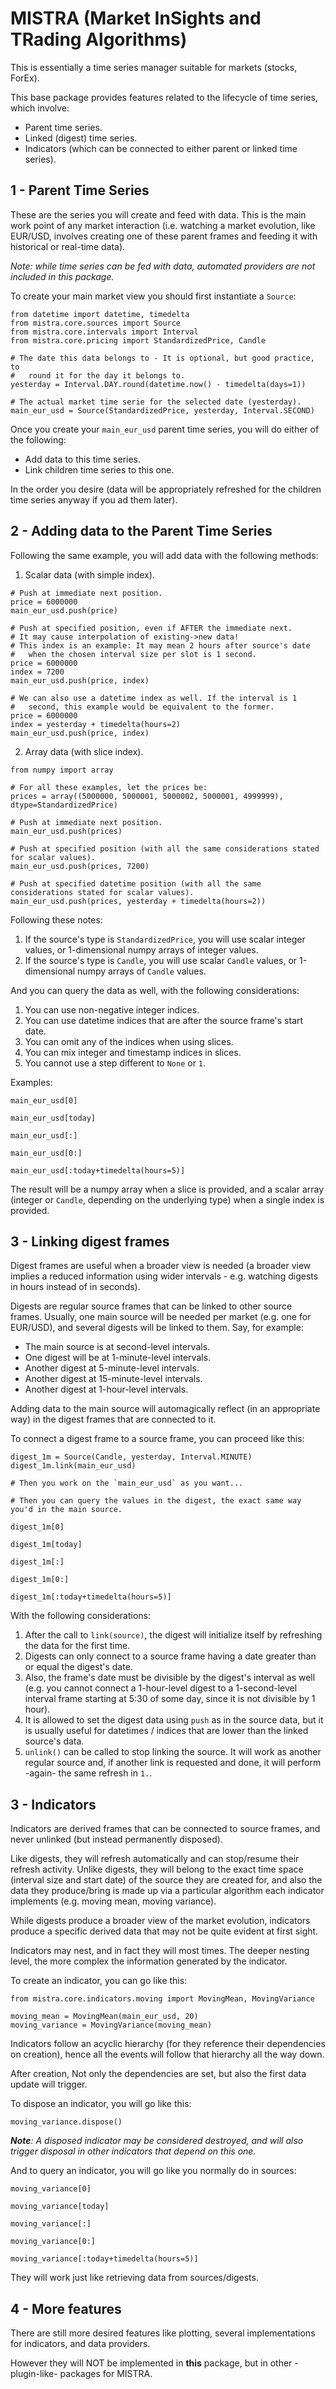 MISTRA (Market InSights and TRading Algorithms)
===============================================

This is essentially a time series manager suitable for markets (stocks, ForEx).

This base package provides features related to the lifecycle of time series, which involve:
  - Parent time series.
  - Linked (digest) time series.
  - Indicators (which can be connected to either parent or linked time series).

1 - Parent Time Series
----------------------

These are the series you will create and feed with data. This is the main work point of
any market interaction (i.e. watching a market evolution, like EUR/USD, involves creating
one of these parent frames and feeding it with historical or real-time data).

*Note: while time series can be fed with data, automated providers are not included in this package.*

To create your main market view you should first instantiate a `Source`:

```
from datetime import datetime, timedelta
from mistra.core.sources import Source
from mistra.core.intervals import Interval
from mistra.core.pricing import StandardizedPrice, Candle

# The date this data belongs to - It is optional, but good practice, to
#   round it for the day it belongs to.
yesterday = Interval.DAY.round(datetime.now() - timedelta(days=1))

# The actual market time serie for the selected date (yesterday).
main_eur_usd = Source(StandardizedPrice, yesterday, Interval.SECOND)
```

Once you create your `main_eur_usd` parent time series, you will do either of the following:

  - Add data to this time series.
  - Link children time series to this one.

In the order you desire (data will be appropriately refreshed for the children time series anyway if you ad them later).

2 - Adding data to the Parent Time Series
-----------------------------------------

Following the same example, you will add data with the following methods:

1. Scalar data (with simple index).

```
# Push at immediate next position.
price = 6000000
main_eur_usd.push(price)

# Push at specified position, even if AFTER the immediate next.
# It may cause interpolation of existing->new data!
# This index is an example: It may mean 2 hours after source's date
#   when the chosen interval size per slot is 1 second.
price = 6000000
index = 7200
main_eur_usd.push(price, index)

# We can also use a datetime index as well. If the interval is 1
#   second, this example would be equivalent to the former.
price = 6000000
index = yesterday + timedelta(hours=2)
main_eur_usd.push(price, index)
```

2. Array data (with slice index).

```
from numpy import array

# For all these examples, let the prices be:
prices = array((5000000, 5000001, 5000002, 5000001, 4999999), dtype=StandardizedPrice)

# Push at immediate next position.
main_eur_usd.push(prices)

# Push at specified position (with all the same considerations stated for scalar values).
main_eur_usd.push(prices, 7200)

# Push at specified datetime position (with all the same considerations stated for scalar values).
main_eur_usd.push(prices, yesterday + timedelta(hours=2))
```

Following these notes:

1. If the source's type is `StandardizedPrice`, you will use scalar integer values, or
   1-dimensional numpy arrays of integer values.
2. If the source's type is `Candle`, you will use scalar `Candle` values, or 1-dimensional
   numpy arrays of `Candle` values.

And you can query the data as well, with the following considerations:

1. You can use non-negative integer indices.
2. You can use datetime indices that are after the source frame's start date.
3. You can omit any of the indices when using slices.
4. You can mix integer and timestamp indices in slices.
5. You cannot use a step different to `None` or `1`.

Examples:

```
main_eur_usd[0]

main_eur_usd[today]

main_eur_usd[:]

main_eur_usd[0:]

main_eur_usd[:today+timedelta(hours=5)]
```

The result will be a numpy array when a slice is provided, and a scalar array (integer or
  `Candle`, depending on the underlying type) when a single index is provided.

3 - Linking digest frames
-------------------------

Digest frames are useful when a broader view is needed (a broader view implies a reduced
information using wider intervals - e.g. watching digests in hours instead of in seconds).

Digests are regular source frames that can be linked to other source frames. Usually, one
main source will be needed per market (e.g. one for EUR/USD), and several digests will be
linked to them. Say, for example:

  - The main source is at second-level intervals.
  - One digest will be at 1-minute-level intervals.
  - Another digest at 5-minute-level intervals.
  - Another digest at 15-minute-level intervals.
  - Another digest at 1-hour-level intervals.

Adding data to the main source will automagically reflect (in an appropriate way) in the
digest frames that are connected to it.

To connect a digest frame to a source frame, you can proceed like this:

```
digest_1m = Source(Candle, yesterday, Interval.MINUTE)
digest_1m.link(main_eur_usd)

# Then you work on the `main_eur_usd` as you want...

# Then you can query the values in the digest, the exact same way you'd in the main source.

digest_1m[0]

digest_1m[today]

digest_1m[:]

digest_1m[0:]

digest_1m[:today+timedelta(hours=5)]
```

With the following considerations:

1. After the call to `link(source)`, the digest will initialize itself by refreshing the data for the first time.
2. Digests can only connect to a source frame having a date greater than or equal the digest's date.
3. Also, the frame's date must be divisible by the digest's interval as well (e.g. you cannot connect a
   1-hour-level digest to a 1-second-level interval frame starting at 5:30 of some day, since it is not
   divisible by 1 hour).
4. It is allowed to set the digest data using `push` as in the source data, but it is usually useful for datetimes
   / indices that are lower than the linked source's data.
5. `unlink()` can be called to stop linking the source. It will work as another regular source and, if another link
   is requested and done, it will perform -again- the same refresh in `1.`.

3 - Indicators
--------------

Indicators are derived frames that can be connected to source frames, and never unlinked (but instead permanently
disposed).

Like digests, they will refresh automatically and can stop/resume their refresh activity. Unlike digests, they will
belong to the exact time space (interval size and start date) of the source they are created for, and also the data
they produce/bring is made up via a particular algorithm each indicator implements (e.g. moving mean, moving
variance).

While digests produce a broader view of the market evolution, indicators produce a specific derived data that may
not be quite evident at first sight.

Indicators may nest, and in fact they will most times. The deeper nesting level, the more complex the information
generated by the indicator.

To create an indicator, you can go like this:

```
from mistra.core.indicators.moving import MovingMean, MovingVariance

moving_mean = MovingMean(main_eur_usd, 20)
moving_variance = MovingVariance(moving_mean)
```

Indicators follow an acyclic hierarchy (for they reference their dependencies on creation), hence all the events
  will follow that hierarchy all the way down.

After creation, Not only the dependencies are set, but also the first data update will trigger.

To dispose an indicator, you will go like this:

```
moving_variance.dispose()
```

***Note**: A disposed indicator may be considered destroyed, and will also trigger disposal in other indicators that
  depend on this one.*

And to query an indicator, you will go like you normally do in sources:

```
moving_variance[0]

moving_variance[today]

moving_variance[:]

moving_variance[0:]

moving_variance[:today+timedelta(hours=5)]
```

They will work just like retrieving data from sources/digests.

4 - More features
-----------------

There are still more desired features like plotting, several implementations for indicators, and data providers.

However they will NOT be implemented in **this** package, but in other -plugin-like- packages for MISTRA.
